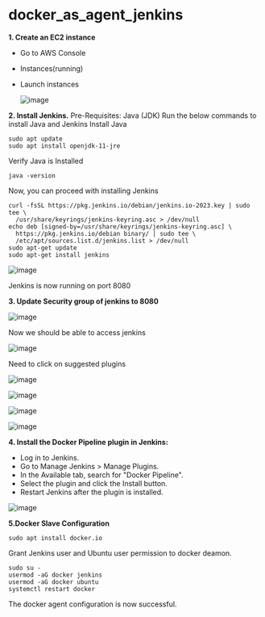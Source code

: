 # docker_as_agent_jenkins

**1. Create an EC2 instance**

 * Go to AWS Console
 * Instances(running)
 * Launch instances

   ![image](https://github.com/MESS00N/docker_as_agent_jenkins/assets/140514541/8d7d21bd-2d85-4fb6-a176-a37283a8124d)



**2. Install Jenkins.**
Pre-Requisites:
Java (JDK)
Run the below commands to install Java and Jenkins
Install Java
```
sudo apt update
sudo apt install openjdk-11-jre
```
Verify Java is Installed
```
java -version
```
Now, you can proceed with installing Jenkins
```
curl -fsSL https://pkg.jenkins.io/debian/jenkins.io-2023.key | sudo tee \
  /usr/share/keyrings/jenkins-keyring.asc > /dev/null
echo deb [signed-by=/usr/share/keyrings/jenkins-keyring.asc] \
  https://pkg.jenkins.io/debian binary/ | sudo tee \
  /etc/apt/sources.list.d/jenkins.list > /dev/null
sudo apt-get update
sudo apt-get install jenkins
```


![image](https://github.com/MESS00N/docker_as_agent_jenkins/assets/140514541/c583e345-8b43-463c-92a4-ee54bbf38095)

Jenkins is now running on port 8080

**3. Update Security group of jenkins to 8080**  

![image](https://github.com/MESS00N/docker_as_agent_jenkins/assets/140514541/536e0a55-dbdd-4087-9255-dcb159c2347c)


Now we should be able to access jenkins


![image](https://github.com/MESS00N/docker_as_agent_jenkins/assets/140514541/c330136c-6fa4-410b-a01f-3720772ce997)


Need to click on suggested plugins

![image](https://github.com/MESS00N/docker_as_agent_jenkins/assets/140514541/d867b0e0-e534-449c-b6df-bf5e4fc1d1eb)



![image](https://github.com/MESS00N/docker_as_agent_jenkins/assets/140514541/9d4d2625-681d-4095-b7ea-e3f4a0a4c943)

![image](https://github.com/MESS00N/docker_as_agent_jenkins/assets/140514541/12f3f9db-cd79-4a3a-a91c-b64044b2a1a0)



![image](https://github.com/MESS00N/docker_as_agent_jenkins/assets/140514541/afdfd71e-61aa-4600-9758-60f9ba068d9e)


**4. Install the Docker Pipeline plugin in Jenkins:**

* Log in to Jenkins.
* Go to Manage Jenkins > Manage Plugins.
* In the Available tab, search for "Docker Pipeline".
* Select the plugin and click the Install button.
* Restart Jenkins after the plugin is installed.

![image](https://github.com/MESS00N/docker_as_agent_jenkins/assets/140514541/8185d871-1b1e-4903-aaa6-b0543fb0489d)

**5.Docker Slave Configuration**

```
sudo apt install docker.io
```
Grant Jenkins user and Ubuntu user permission to docker deamon.

```
sudo su - 
usermod -aG docker jenkins
usermod -aG docker ubuntu
systemctl restart docker
```

The docker agent configuration is now successful.















  
